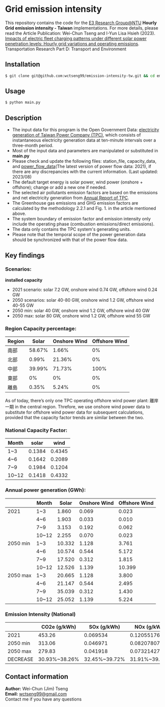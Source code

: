 # Grid emission intensity

This repository contains the code for the [E3 Research Group@NTU](https://www.e3group.caece.net) **Hourly Grid emission intensity - Taiwan** implementations. For more details, please read the Article Publication: Wei-Chun Tseng and I-Yun Lisa Hsieh (2023). [Impacts of electric fleet charging patterns under different solar power penetration levels: Hourly grid variations and operating emissions](https://doi.org/10.1016/j.trd.2023.103848). Transportation Research Part D: Transport and Environment


## Installation

```bash
$ git clone git@github.com:wctseng99/emission-intensity-tw.git && cd emission-intensity-tw
```

## Usage

```bash
$ python main.py
```

## Description
- The input data for this program is the Open Government Data: [electricity generation of Taiwan Power Company (TPC)](https://data.gov.tw/dataset/37331), which consists of instantaneous electricity generation data at ten-minute intervals over a three-month period.
- Most of the input data and parameters are manipulated or substituted in **main.py**
- Please check and update the following files: station_file, capacity_data, and [power_flow_data](https://data.gov.tw/en/datasets/37326)(The latest version of power flow data: 2021), if there are any discrepancies with the current information. (Last updated: 2023/08)
- The default target energy is solar power, wind power (onshore + offshore); change or add a new one if needed.
- The selected air pollutants emission factors are based on the emissions and net electricity generation from [Annual Report of TPC](https://www.taipower.com.tw/upload/43/43_05/111年電業年報.pdf?230829).
- The Greenhouse gas emissions and GHG emission factors are calculated by the methodology 2.2.1 and Fig. 1. in the article mentioned above.
- The system boundary of emission factor and emission intensity only include the operating phase (combustion emissions/direct emissions).
- The data only contains the TPC system's generating units.
- Please note that the temporal scope of the power generation data should be synchronized with that of the power flow data.
  


## Key findings

### Scenarios:
**installed capacity**
- 2021 scenario: solar 7.2 GW, onshore wind 0.74 GW, offshore wind 0.24 GW
- 2050 scenarios: solar 40-80 GW, onshore wind 1.2 GW, offshore wind 40-55 GW
- 2050 min: solar 40 GW, onshore wind 1.2 GW, offshore wind 40 GW
- 2050 max: solar 80 GW, onshore wind 1.2 GW, offshore wind 55 GW


### Region Capacity percentage: 

| Region   | Solar         | Onshore Wind          | Offshore Wind
| -------- | ------------- | ------------- |  ------------- |
| 南部     | 58.67%        | 1.66%         | 0%
| 北部     | 0.99%         | 21.36%        | 0%
| 中部     | 39.99%        | 71.73%        | 100% 
| 東部     | 0%            | 0%            | 0%
| 離島     | 0.35%         | 5.24%         | 0%

As of today, there’s only one TPC operating offshore wind power plant: 離岸一期 in the central region.
Threfore, we use onshore wind power data to substitute for offshore wind power data for subsequent calculations, provided that the capacity factor trends are similar between the two.


### National Capacity Factor:

| Month | solar  | wind   |
|-------|--------|--------|
| 1~3   | 0.1384 | 0.4345 |
| 4~6   | 0.1642 | 0.2089 |
| 7~9   | 0.1984 | 0.1204 |
| 10~12 | 0.1418 | 0.4332 |


### Annual power generation (GWh): 

|        | Month   | Solar        | Onshore Wind          | Offshore Wind          |
|--------|---------|--------------|-----------------------|------------------------|
|2021    | 1~3     | 1.860        | 0.069                 | 0.023                  |
|        | 4~6     | 1.903        | 0.033                 | 0.010                  |
|        | 7~9     | 3.153        | 0.192                 | 0.062                  |
|        | 10~12   | 2.255        | 0.070                 | 0.023                  |
|2050 min| 1~3     | 10.332       | 1.128                 | 3.761                  |
|        | 4~6     | 10.574       | 0.544                 | 5.172                  |
|        | 7~9     | 17.520       | 0.312                 | 1.815                  |
|        | 10~12   | 12.526       | 1.139                 | 10.399                 |
|2050 max| 1~3     | 20.665       | 1.128                 | 3.800                  |
|        | 4~6     | 21.147       | 0.544                 | 2.495                  |
|        | 7~9     | 35.039       | 0.312                 | 1.430                  |
|        | 10~12   | 25.052       | 1.139                 | 5.224                  |


### Emission Intensity (National)

|           | CO2e (g/kWh) | SOx (g/kWh) | NOx (g/kWh) | PM (g/kWh) |
|-----------|-------------|------------|------------|------------|
| 2021      | 453.26      | 0.069534   | 0.12055176 | 0.00402305 |
| 2050 min  | 313.06      | 0.046971   | 0.08207807 | 0.00272495 |
| 2050 max  | 279.83      | 0.041918   | 0.07321427 | 0.00243117 |
| DECREASE  | 30.93%~38.26% | 32.45%~39.72% | 31.91%~39.27% | 32.27%~39.57% |


## Contact information
**Author:** Wei-Chun (Jim) Tseng  
**Email:** wctseng99@gmail.com  
Contact me if you have any questions
